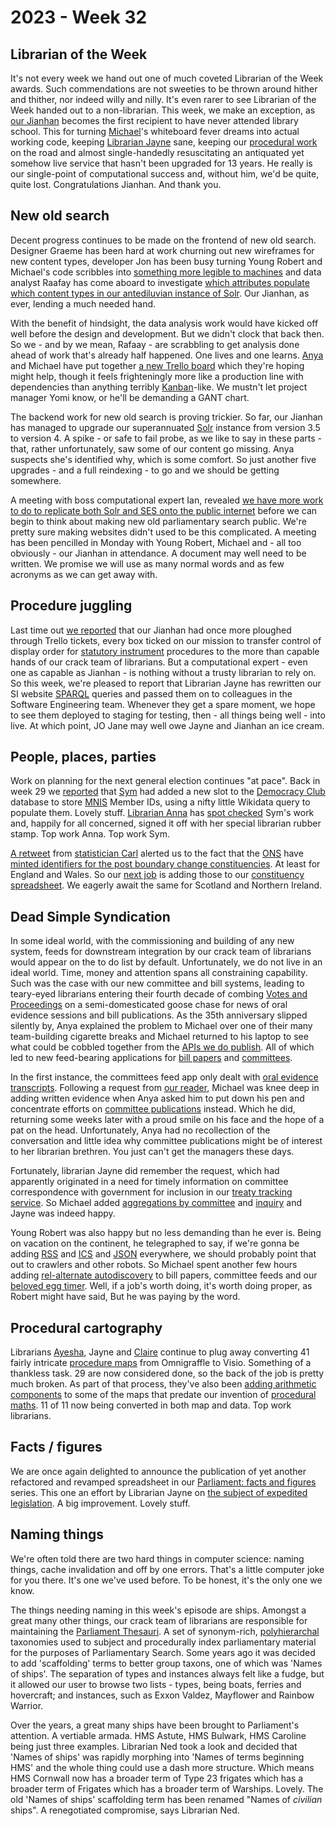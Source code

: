 # 2023 - Week 32

## Librarian of the Week

It's not every week we hand out one of much coveted Librarian of the Week awards. Such commendations are not sweeties to be thrown around hither and thither, nor indeed willy and nilly. It's even rarer to see Librarian of the Week handed out to a non-librarian. This week, we make an exception, as [our Jianhan](https://twitter.com/jianhanzhu) becomes the first recipient to have never attended library school. This for turning [Michael](https://mastodon.me.uk/@fantasticlife)'s whiteboard fever dreams into actual working code, keeping [Librarian Jayne](https://twitter.com/greytgordon) sane, keeping our [procedural work](https://ukparliament.github.io/ontologies/procedure/procedure-ontology) on the road and almost single-handedly resuscitating an antiquated yet somehow live service that hasn't been upgraded for 13 years. He really is our single-point of computational success and, without him, we'd be quite, quite lost. Congratulations Jianhan. And thank you.

## New old search

Decent progress continues to be made on the frontend of new old search. Designer Graeme has been hard at work churning out new wireframes for new content types, developer Jon has been busy turning Young Robert and Michael's code scribbles into [something more legible to machines](https://github.com/ukparliament/search-prototype) and data analyst Raafay has come aboard to investigate [which attributes populate which content types in our antediluvian instance of Solr](https://docs.google.com/spreadsheets/d/1_YDrKM7CFm7nHuCJn8nSMUysvbx_tsrNOuW7Vf22Exs/edit?usp=sharing). Our Jianhan, as ever, lending a much needed hand.

With the benefit of hindsight, the data analysis work would have kicked off well before the design and development. But we didn't clock that back then. So we - and by we mean, Rafaay - are scrabbling to get analysis done ahead of work that's already half happened. One lives and one learns. [Anya](https://mastodon.me.uk/@anyaso) and Michael have put together [a new Trello board](https://trello.com/b/hP5FLFHA/search-mvp-front-end) which they're hoping might help, though it feels frighteningly more like a production line with dependencies than anything terribly [Kanban](https://en.wikipedia.org/wiki/Kanban)-like. We mustn't let project manager Yomi know, or he'll be demanding a GANT chart.

The backend work for new old search is proving trickier. So far, our Jianhan has managed to upgrade our superannuated [Solr](https://en.wikipedia.org/wiki/Apache_Solr) instance from version 3.5 to version 4. A spike - or safe to fail probe, as we like to say in these parts - that, rather unfortunately, saw some of our content go missing. Anya suspects she's identified why, which is some comfort. So just another five upgrades - and a full reindexing - to go and we should be getting somewhere.

A meeting with boss computational expert Ian, revealed [we have more work to do to replicate both Solr and SES onto the public internet](https://raw.githubusercontent.com/ukparliament/ontologies/master/meta/data-flow/odp/odp.svg) before we can begin to think about making new old parliamentary search public. We're pretty sure making websites didn't used to be this complicated. A meeting has been pencilled in Monday with Young Robert, Michael and - all too obviously - our Jianhan in attendance. A document may well need to be written. We promise we will use as many normal words and as few acronyms as we can get away with.  

## Procedure juggling

Last time out [we reported](https://ukparliament.github.io/ontologies/meta/weeknotes/2023/30/#next-steps-procedurally-speaking) that our Jianhan had once more ploughed through Trello tickets, every box ticked on our mission to transfer control of display order for [statutory instrument](https://statutoryinstruments.parliament.uk/) procedures to the more than capable hands of our crack team of librarians. But a computational expert - even one as capable as Jianhan - is nothing without a trusty librarian to rely on. So this week, we're pleased to report that Librarian Jayne has rewritten our SI website [SPARQL](https://en.wikipedia.org/wiki/SPARQL) queries and passed them on to colleagues in the Software Engineering team. Whenever they get a spare moment, we hope to see them deployed to staging for testing, then - all things being well - into live. At which point, JO Jane may well owe Jayne and Jianhan an ice cream.

## People, places, parties

Work on planning for the next general election continues "at pace". Back in week 29 we [reported](https://ukparliament.github.io/ontologies/meta/weeknotes/2023/29/#people-places-parties) that [Sym](https://mastodon.me.uk/@symroe) had added a new slot to the [Democracy Club](https://democracyclub.org.uk/) database to store [MNIS](https://data.parliament.uk/membersdataplatform/) Member IDs, using a nifty little Wikidata query to populate them. Lovely stuff. [Librarian Anna](https://twitter.com/anna_buck) has [spot checked](https://trello.com/c/0k7v53ZU/139-spot-test-of-mnis-people-ids-in-democracy-club) Sym's work and, happily for all concerned, signed it off with her special librarian rubber stamp. Top work Anna. Top work Sym.

[A retweet](https://twitter.com/chrishanretty/status/1686783171185066002) from [statistician Carl](https://twitter.com/carlbaker) alerted us to the fact that the [ONS](https://www.ons.gov.uk/) have [minted identifiers for the post boundary change constituencies](https://geoportal.statistics.gov.uk/datasets/ons::output-area-2021-to-future-parliamentary-constituencies-lookup-in-england-and-wales/explore). At least for England and Wales. So our [next job](https://trello.com/c/oD9tTpjk/141-add-england-and-wales-ons-codes-to-constituency-spreadsheet) is adding those to our [constituency spreadsheet](https://docs.google.com/spreadsheets/d/1aL9zZTQiFRawizFtJt_l1wcKGQ0GKLIR5JhJzkxfhbQ/edit?usp=sharing). We eagerly await the same for Scotland and Northern Ireland.

## Dead Simple Syndication

In some ideal world, with the commissioning and building of any new system, feeds for downstream integration by our crack team of librarians would appear on the to do list by default. Unfortunately, we do not live in an ideal world. Time, money and attention spans all constraining capability. Such was the case with our new committee and bill systems, leading to teary-eyed librarians entering their fourth decade of combing [Votes and Proceedings](https://commonsbusiness.parliament.uk/Document/80848/Html?subType=Standard) on a semi-domesticated goose chase for news of oral evidence sessions and bill publications. As the 35th anniversary slipped silently by, Anya explained the problem to Michael over one of their many team-building cigarette breaks and Michael returned to his laptop to see what could be cobbled together from the [APIs we do publish](https://developer.parliament.uk/). All of which led to new feed-bearing applications for [bill papers](https://api.parliament.uk/bill-papers) and [committees](https://api.parliament.uk/committees).

In the first instance, the committees feed app only dealt with [oral evidence transcripts](https://api.parliament.uk/committees/oral-evidence-transcripts). Following a request from [our reader](https://twitter.com/dkernohan), Michael was knee deep in adding written evidence when Anya asked him to put down his pen and concentrate efforts on [committee publications](https://api.parliament.uk/committees/publication-types) instead. Which he did, returning some weeks later with a proud smile on his face and the hope of a pat on the head. Unfortunately, Anya had no recollection of the conversation and little idea why committee publications might be of interest to her librarian brethren. You just can't get the managers these days.

Fortunately, librarian Jayne did remember the request, which had apparently originated in a need for timely information on committee correspondence with government for inclusion in our [treaty tracking service](https://treaties.parliament.uk/). So Michael added [aggregations by committee](https://api.parliament.uk/committees/committees/365/publication-types) and [inquiry](https://api.parliament.uk/committees/work-packages/7774/publication-types) and Jayne was indeed happy.

Young Robert was also happy but no less demanding than he ever is. Being on vacation on the continent, he telegraphed to say, if we're gonna be adding [RSS](https://en.wikipedia.org/wiki/RSS) and [ICS](https://en.wikipedia.org/wiki/ICalendar) and [JSON](https://en.wikipedia.org/wiki/JSON) everywhere, we should probably point that out to crawlers and other robots. So Michael spent another few hours adding [rel-alternate autodiscovery](https://www.petefreitag.com/item/384.cfm) to bill papers, committee feeds and our [beloved egg timer](https://api.parliament.uk/egg-timer). Well, if a job's worth doing, it's worth doing proper, as Robert might have said, But he was paying by the word. 

## Procedural cartography

Librarians [Ayesha](https://twitter.com/askalibrarylady), Jayne and [Claire](https://twitter.com/tinysprite) continue to plug away converting 41 fairly intricate [procedure maps](https://ukparliament.github.io/ontologies/procedure/maps/) from Omnigraffle to Visio. Something of a thankless task. 29 are now considered done, so the back of the job is pretty much broken. As part of that process, they've also been [adding arithmetic components](https://trello.com/c/VSQ5sdEg/287-add-arithmetic-to-all-components) to some of the maps that predate our invention of [procedural maths](https://ukparliament.github.io/ontologies/procedure/maps/meta/design-notes/#arithmetic-steps). 11 of 11 now being converted in both map and data. Top work librarians.

## Facts / figures

We are once again delighted to announce the publication of yet another refactored and revamped spreadsheet in our [Parliament: facts and figures](https://commonslibrary.parliament.uk/tag/parliament-facts-and-figures/) series. This one an effort by Librarian Jayne on [the subject of expedited legislation](https://commonslibrary.parliament.uk/research-briefings/sn04974/). A big improvement. Lovely stuff.

## Naming things

We're often told there are two hard things in computer science: naming things, cache invalidation and off by one errors. That's a little computer joke for you there. It's one we've used before. To be honest, it's the only one we know.

The things needing naming in this week's episode are ships. Amongst a great many other things, our crack team of librarians are responsible for maintaining the [Parliament Thesauri](https://explore.data.parliament.uk/?endpoint=terms). A set of synonym-rich, [polyhierarchal](https://en.wiktionary.org/wiki/polyhierarchy) taxonomies used to subject and procedurally index parliamentary material for the purposes of Parliamentary Search. Some years ago it was decided to add 'scaffolding' terms to better group taxons, one of which was 'Names of ships'. The separation of types and instances always felt like a fudge, but it allowed our user to browse two lists - types, being boats, ferries and hovercraft; and instances, such as Exxon Valdez, Mayflower and Rainbow Warrior.

Over the years, a great many ships have been brought to Parliament's attention. A vertiable armada. HMS Astute, HMS Bulwark, HMS Caroline being just three examples. Librarian Ned took a look and decided that 'Names of ships' was rapidly morphing into 'Names of terms beginning HMS' and the whole thing could use a dash more structure. Which means HMS Cornwall now has a broader term of Type 23 frigates which has a broader term of Frigates which has a broader term of Warships. Lovely. The old 'Names of ships' scaffolding term has been renamed "Names of *civilian* ships". A renegotiated compromise, says Librarian Ned.
